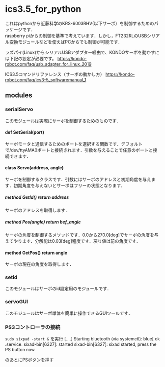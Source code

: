 # ics3.5_for_python

これはpythonから近藤科学のKRS-6003RHV(以下サーボ）を制御するためのパッケージです．  
raspberry piからの制御を基準で考えています．しかし，FT232RLのUSBシリアル変換モジュールなどを使えばPCからでも制御が可能です．

ラズパイ(Linux)からシリアルUSBアダプター経由で、KONDOサーボを動かすには下記の設定が必要です。
https://kondo-robot.com/faq/usb_adapter_for_linux_2019

ICS3.5コマンドリファレンス（サーボの動かし方）
https://kondo-robot.com/faq/ics3-5_softwaremanual_1

## modules
### serialServo
 このモジュールは実際にサーボを制御するためのものです．

#### def SetSerial(port)  
サーボモータと通信するためのポートを選択する関数です．デフォルトで/dev/ttyAMA0ポートと接続されます．引数を与えることで任意のポートと接続できます．

#### class Servo(address, angle)
サーボを制御するクラスです．引数にはサーボのアドレスと初期角度を与えます．初期角度を与えないとサーボはフリーの状態となります．
##### method GetId() return address
サーボのアドレスを取得します．

##### method Pos(angle) return bef_angle
サーボの角度を制御するメソッドです．0.0から270.0[deg]でサーボの角度を与えてやります．分解能は0.03[deg]程度です．戻り値は前の角度です．

#### method GetPos() return angle
サーボの現在の角度を取得します．

### setid
このモジュールはサーボのid設定用のモジュールです．

### servoGUI
このモジュールはサーボ単体を簡単に操作できるGUIツールです．


### PS3コントローラの接続

`sudo sixpad -start &`
を実行
[....] Starting bluetooth (via systemctl): blue[ ok .service.
sixad-bin[6327]: started
sixad-bin[6327]: sixad started, press the PS button now

のあとにPSボタンを押す

